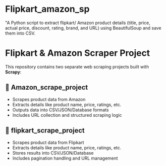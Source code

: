 # Flipkart_amazon_sp
"A Python script to extract flipkart/ Amazon product details (title, price, actual price, discount, rating, brand, and URL) using BeautifulSoup and save them into CSV.
# Flipkart & Amazon Scraper Project

This repository contains two separate web scraping projects built with **Scrapy**:

## 📂 Amazon_scrape_project
- Scrapes product data from Amazon
- Extracts details like product name, price, ratings, etc.
- Outputs data into CSV/JSON/Database formats
- Includes URL collection and structured scraping logic

## 📂 flipkart_scrape_project
- Scrapes product data from Flipkart
- Extracts details like product name, price, ratings, etc.
- Stores results into CSV/JSON/Database
- Includes pagination handling and URL management
